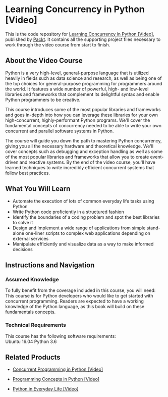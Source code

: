 # Learning Concurrency in Python [Video]
This is the code repository for [Learning Concurrency in Python [Video]](https://www.packtpub.com/application-development/learning-concurrency-python-video?utm_source=github&utm_medium=repository&utm_campaign=9781789134346), published by [Packt](https://www.packtpub.com/?utm_source=github). It contains all the supporting project files necessary to work through the video course from start to finish.
## About the Video Course
Python is a very high-level, general-purpose language that is utilized heavily in fields such as data science and research, as well as being one of the top choices for general-purpose programming for programmers around the world. It features a wide number of powerful, high- and low-level libraries and frameworks that complement its delightful syntax and enable Python programmers to be creative.

This course introduces some of the most popular libraries and frameworks and goes in-depth into how you can leverage these libraries for your own high-concurrent, highly-performant Python programs. We'll cover the fundamental concepts of concurrency needed to be able to write your own concurrent and parallel software systems in Python.

The course will guide you down the path to mastering Python concurrency, giving you all the necessary hardware and theoretical knowledge. We'll cover concepts such as debugging and exception handling as well as some of the most popular libraries and frameworks that allow you to create event-driven and reactive systems. By the end of the video course, you'll have learned techniques to write incredibly efficient concurrent systems that follow best practices.

<H2>What You Will Learn</H2>
<DIV class=book-info-will-learn-text>
<UL>
<LI>Automate the execution of lots of common everyday life tasks using Python 
<LI>Write Python code proficiently in a structured fashion 
<LI>Identify the boundaries of a coding problem and spot the best libraries to solve it 
<LI>Design and Implement a wide range of applications from simple stand-alone one-liner scripts to complex web applications depending on external services 
<LI>Manipulate efficiently and visualize data as a way to make informed decisions </LI></UL></DIV>

## Instructions and Navigation
### Assumed Knowledge
To fully benefit from the coverage included in this course, you will need:<br/>
This course is for Python developers who would like to get started with concurrent programming. Readers are expected to have a working knowledge of the Python language, as this book will build on these fundamentals concepts.
### Technical Requirements
This course has the following software requirements:<br/>
Ubuntu 16.04
Python 3.6

## Related Products
* [Concurrent Programming in Python [Video]](https://www.packtpub.com/application-development/concurrent-programming-python-video-0?utm_source=github&utm_medium=repository&utm_campaign=9781788998031)

* [Programming Concepts in Python [Video]](https://www.packtpub.com/application-development/programming-concepts-python-video?utm_source=github&utm_medium=repository&utm_campaign=9781788995948)

* [Python in Everyday Life [Video]](https://www.packtpub.com/application-development/python-everyday-life-video?utm_source=github&utm_medium=repository&utm_campaign=9781788621953)

